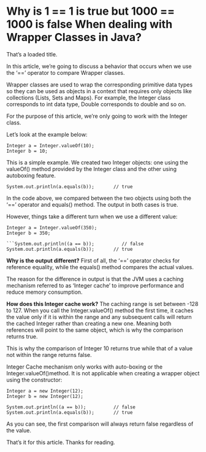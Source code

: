 # Why is 1 == 1 is true but 1000 == 1000 is false When dealing with Wrapper Classes in Java?

That’s a loaded title.

In this article, we’re going to discuss a behavior that occurs when we use the ‘==’ operator to compare Wrapper classes.

Wrapper classes are used to wrap the corresponding primitive data types so they can be used as objects in a context that requires only objects like collections (Lists, Sets and Maps). For example, the Integer class corresponds to int data type, Double corresponds to double and so on.

For the purpose of this article, we’re only going to work with the Integer class.

Let’s look at the example below:

```
Integer a = Integer.valueOf(10);
Integer b = 10;
```

This is a simple example. We created two Integer objects: one using the valueOf() method provided by the Integer class and the other using autoboxing feature.

```System.out.println((a == b));          // true
System.out.println(a.equals(b));       // true
```

In the code above, we compared between the two objects using both the ‘==’ operator and equals() method. The output in both cases is true.

However, things take a different turn when we use a different value:
```
Integer a = Integer.valueOf(350);
Integer b = 350;

```System.out.println((a == b));          // false
System.out.println(a.equals(b));       // true
```

**Why is the output different?**
First of all, the ‘==’ operator checks for reference equality, while the equals() method compares the actual values.

The reason for the difference in output is that the JVM uses a caching mechanism referred to as ‘Integer cache’ to improve performance and reduce memory consumption.

**How does this Integer cache work?**
The caching range is set between -128 to 127. When you call the Integer.valueOf() method the first time, it caches the value only if it is within the range and any subsequent calls will return the cached Integer rather than creating a new one. Meaning both references will point to the same object, which is why the comparison returns true.

This is why the comparison of Integer 10 returns true while that of a value not within the range returns false.

Integer Cache mechanism only works with auto-boxing or the Integer.valueOf()method. It is not applicable when creating a wrapper object using the constructor:

```
Integer a = new Integer(12);
Integer b = new Integer(12);

System.out.println((a == b));          // false
System.out.println(a.equals(b));       // true
```

As you can see, the first comparison will always return false regardless of the value.

That’s it for this article. Thanks for reading.

